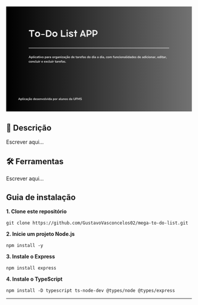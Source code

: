 
![image_banner](images/banner.png)

## 📑 Descrição

Escrever aqui...

## 🛠 Ferramentas
Escrever aqui...






## Guia de instalação

**1. Clone este repositório**
```
git clone https://github.com/GustavoVasconcelos02/mega-to-do-list.git
```

**2. Inicie um projeto Node.js**
```
npm install -y
```

**3. Instale o Express**
```
npm install express
```

**4. Instale o TypeScript** 
```
npm install -D typescript ts-node-dev @types/node @types/express
```

---